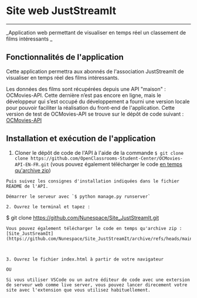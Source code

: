 # Site web JustStreamIt 
***
_Application web permettant de visualiser en temps réel un classement de films intéressants _




## Fonctionnalités de l'application

Cette application  permettra aux abonnés de l'association JustStreamIt de visualiser en temps réel des films intéressants. 

Les données des films sont récupérées depuis une API "maison" : OCMovies-API.  Cette dernière n’est pas encore en ligne, mais le développeur qui s’est occupé du développement a fourni une version locale pour pouvoir faciliter la réalisation du front-end de l'application. Cette version de test de OCMovies-API se trouve sur le dépôt de code suivant : [OCMovies-API](https://github.com/OpenClassrooms-Student-Center/OCMovies-API-EN-FR)



## Installation et exécution de l'application

1. Cloner le dépôt de code de l'API à l'aide de la commande `$ git clone clone https://github.com/OpenClassrooms-Student-Center/OCMovies-API-EN-FR.git` (vous pouvez également télécharger le code [en temps qu'archive zip](https://github.com/OpenClassrooms-Student-Center/OCMovies-API-EN-FR/archive/refs/heads/master.zip))
```
Puis suivez les consignes d'installation indiquées dans le fichier README de l'API.

Démarrer le serveur avec `$ python manage.py runserver`

2. Ouvrez le terminal et tapez :

```
$ git clone https://github.com/Nunespace/Site_JustStreamIt.git
```
Vous pouvez également télécharger le code en temps qu'archive zip : [Site_JustSreamIt](https://github.com/Nunespace/Site_JustStreamIt/archive/refs/heads/main.zip)



3. Ouvrez le fichier index.html à partir de votre navigateur

OU

Si vous utiliser VSCode ou un autre éditeur de code avec une extersion de serveur web comme live server, vous pouvez lancer direcement votre site avec l'extension que vous utilisez habituellement. 







